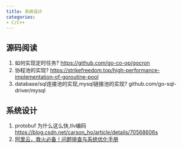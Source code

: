 ```yaml
---
title: 系统设计
categories: 
- C/C++
---
```




## 源码阅读
1. 如何实现定时任务? https://github.com/go-co-op/gocron
2. 协程池的实现? https://strikefreedom.top/high-performance-implementation-of-goroutine-pool
3. database/sql连接池的实现,mysql链接池的实现? github.com/go-sql-driver/mysql


## 系统设计
1. protobuf 为什么这么快,tlv编码 https://blog.csdn.net/carson_ho/article/details/70568606s
1. [阿里云，救火必备！问题排查与系统优化手册](https://zhuanlan.51cto.com/art/202007/620840.htm)
